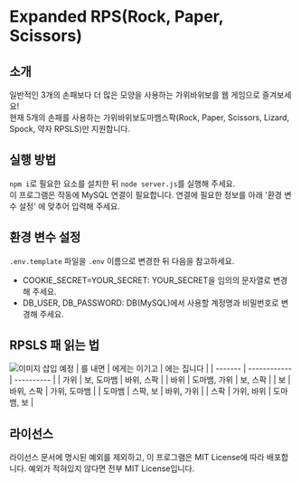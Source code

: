 # Expanded RPS(Rock, Paper, Scissors)

## 소개
일반적인 3개의 손패보다 더 많은 모양을 사용하는 가위바위보를 웹 게임으로 즐겨보세요!<br>
현재 5개의 손패를 사용하는 가위바위보도마뱀스팍(Rock, Paper, Scissors, Lizard, Spock, 약자 RPSLS)만 지원합니다.

## 실행 방법
```npm i```로 필요한 요소를 설치한 뒤 ```node server.js```를 실행해 주세요.<br>
이 프로그램은 작동에 MySQL 연결이 필요합니다. 연결에 필요한 정보를 아래 '환경 변수 설정' 에 맞추어 입력해 주세요.

## 환경 변수 설정
```.env.template``` 파일을 ```.env``` 이름으로 변경한 뒤 다음을 참고하세요.
- COOKIE_SECRET=YOUR_SECRET: YOUR_SECRET을 임의의 문자열로 변경해 주세요.
- DB_USER, DB_PASSWORD: DB(MySQL)에서 사용할 계정명과 비밀번호로 변경해 주세요.

## RPSLS 패 읽는 법
![이미지 삽입 예정](/public/image/rules.png)
| 를 내면 | 에게는 이기고 | 에는 집니다 |
| ------- | ------------ | ---------- |
| 가위 | 보, 도마뱀 | 바위, 스팍 |
| 바위 | 도마뱀, 가위 | 보, 스팍 |
| 보 | 바위, 스팍 | 가위, 도마뱀 |
| 도마뱀 | 스팍, 보 | 바위, 가위 |
| 스팍 | 가위, 바위 | 도마뱀, 보 |

## 라이선스
라이선스 문서에 명시된 예외를 제외하고, 이 프로그램은 MIT License에 따라 배포합니다. 예외가 적혀있지 않다면 전부 MIT License입니다.
